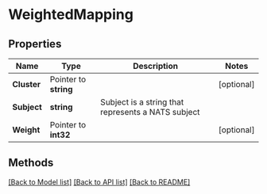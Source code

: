 # WeightedMapping

## Properties

Name | Type | Description | Notes
------------ | ------------- | ------------- | -------------
**Cluster** | Pointer to **string** |  | [optional] 
**Subject** | **string** | Subject is a string that represents a NATS subject | 
**Weight** | Pointer to **int32** |  | [optional] 

## Methods


[[Back to Model list]](../README.md#documentation-for-models) [[Back to API list]](../README.md#documentation-for-api-endpoints) [[Back to README]](../README.md)


